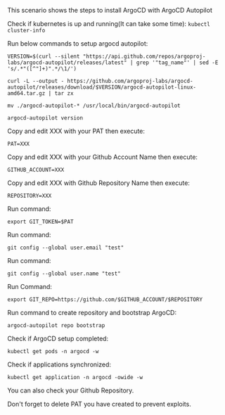 This scenario shows the steps to install ArgoCD with ArgoCD Autopilot

Check if kubernetes is up and running(It can take some time):
```kubectl cluster-info```

Run below commands to setup argocd autopilot:

```VERSION=$(curl --silent "https://api.github.com/repos/argoproj-labs/argocd-autopilot/releases/latest" | grep '"tag_name"' | sed -E 's/.*"([^"]+)".*/\1/')```

```curl -L --output - https://github.com/argoproj-labs/argocd-autopilot/releases/download/$VERSION/argocd-autopilot-linux-amd64.tar.gz | tar zx```

```mv ./argocd-autopilot-* /usr/local/bin/argocd-autopilot```

```argocd-autopilot version```

Copy and edit XXX with your PAT then execute:

```PAT=XXX```

Copy and edit XXX with your Github Account Name then execute:

```GITHUB_ACCOUNT=XXX```

Copy and edit XXX with Github Repository Name then execute:

```REPOSITORY=XXX```

Run command:

```export GIT_TOKEN=$PAT```

Run command:

```git config --global user.email "test"```

Run command:

```git config --global user.name "test"```

Run Command:

```export GIT_REPO=https://github.com/$GITHUB_ACCOUNT/$REPOSITORY```

Run command to create repository and bootstrap ArgoCD:

```argocd-autopilot repo bootstrap```

Check if ArgoCD setup completed:

```kubectl get pods -n argocd -w```

Check if applications synchronized:

```kubectl get application -n argocd -owide -w```


You can also check your Github Repository.

Don't forget to delete PAT you have created to prevent exploits.

